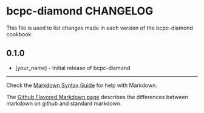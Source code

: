 bcpc-diamond CHANGELOG
======================

This file is used to list changes made in each version of the bcpc-diamond cookbook.

0.1.0
-----
- [your_name] - Initial release of bcpc-diamond

- - -
Check the [Markdown Syntax Guide](http://daringfireball.net/projects/markdown/syntax) for help with Markdown.

The [Github Flavored Markdown page](http://github.github.com/github-flavored-markdown/) describes the differences between markdown on github and standard markdown.
